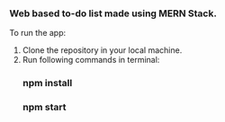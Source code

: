 ### Web based to-do list made using MERN Stack. 

To run the app:
1) Clone the repository in your local machine.
2) Run following commands in terminal:
	### npm install
	### npm start
